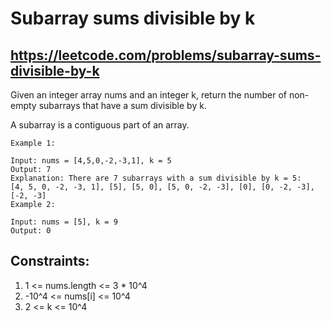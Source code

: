 # Subarray sums divisible by k
## https://leetcode.com/problems/subarray-sums-divisible-by-k

Given an integer array nums and an integer k, return the number of non-empty subarrays that have a sum divisible by k.

A subarray is a contiguous part of an array. 
```
Example 1:

Input: nums = [4,5,0,-2,-3,1], k = 5
Output: 7
Explanation: There are 7 subarrays with a sum divisible by k = 5:
[4, 5, 0, -2, -3, 1], [5], [5, 0], [5, 0, -2, -3], [0], [0, -2, -3], [-2, -3]
Example 2:

Input: nums = [5], k = 9
Output: 0
```

## Constraints:

1. 1 <= nums.length <= 3 * 10^4
2. -10^4 <= nums[i] <= 10^4
3. 2 <= k <= 10^4
